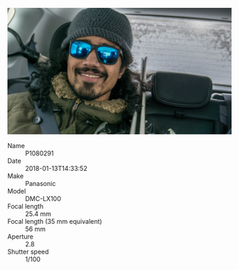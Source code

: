 [![P1080291](/photos/hd/P1080291.jpg)](/photos/full/P1080291.jpg?raw=true)

<dl>
  <dt>Name</dt>
  <dd>P1080291</dd>
  <dt>Date</dt>
  <dd>2018-01-13T14:33:52</dd>
  <dt>Make</dt>
  <dd>Panasonic</dd>
  <dt>Model</dt>
  <dd>DMC-LX100</dd>
  <dt>Focal length</dt>
  <dd>25.4 mm</dd>
  <dt>Focal length (35 mm equivalent)</dt>
  <dd>56 mm</dd>
  <dt>Aperture</dt>
  <dd>2.8</dd>
  <dt>Shutter speed</dt>
  <dd>1/100</dd>
</dl>
